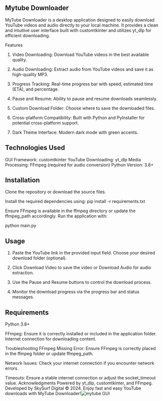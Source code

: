 ## Mytube Downloader
MyTube Downloader is a desktop application designed to easily download YouTube videos and audio directly to your local machine. It provides a clean and intuitive user interface built with customtkinter and utilizes yt_dlp for efficient downloading.

Features
1. Video Downloading: Download YouTube videos in the best available quality.

2. Audio Downloading: Extract audio from YouTube videos and save it as high-quality MP3.

3. Progress Tracking: Real-time progress bar with speed, estimated time (ETA), and percentage.

4. Pause and Resume: Ability to pause and resume downloads seamlessly.

5. Custom Download Folder: Choose where to save the downloaded files.

6. Cross-platform Compatibility: Built with Python and PyInstaller for potential cross-platform support.
7. Dark Theme Interface: Modern dark mode with green accents.

## Technologies Used
GUI Framework: customtkinter
YouTube Downloading: yt_dlp
Media Processing: FFmpeg (required for audio conversion)
Python Version: 3.8+

## Installation
Clone the repository or download the source files.

Install the required dependencies using:
pip install -r requirements.txt

Ensure FFmpeg is available in the ffmpeg directory or update the ffmpeg_path accordingly.
Run the application with:

python main.py

## Usage
1. Paste the YouTube link in the provided input field.
Choose your desired download folder (optional).

2. Click Download Video to save the video or Download Audio for audio extraction.

3. Use the Pause and Resume buttons to control the download process.

4. Monitor the download progress via the progress bar and status messages.

## Requirements
Python 3.8+

FFmpeg: Ensure it is correctly installed or included in the application folder.
Internet connection for downloading content.

Troubleshooting
FFmpeg Missing Error: Ensure FFmpeg is correctly placed in the ffmpeg folder or update ffmpeg_path.

Network Issues: Check your internet connection if you encounter network errors.

Timeouts: Ensure a stable internet connection or adjust the socket_timeout value.
Acknowledgments
Powered by yt_dlp, customtkinter, and FFmpeg.
Developed by SkySurf Digital © 2024.
Enjoy fast and easy YouTube downloads with MyTube Downloader!![mytube GUI](https://github.com/user-attachments/assets/91f1729f-c3b3-412a-89eb-119a8a35f8c6)
